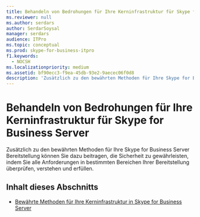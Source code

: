 ```yaml
---
title: Behandeln von Bedrohungen für Ihre Kerninfrastruktur für Skype for Business Server
ms.reviewer: null
ms.author: serdars
author: SerdarSoysal
manager: serdars
audience: ITPro
ms.topic: conceptual
ms.prod: skype-for-business-itpro
f1.keywords:
  - NOCSH
ms.localizationpriority: medium
ms.assetid: bf90ecc3-f9ea-45db-93e2-9aecec06f0d8
description: 'Zusätzlich zu den bewährten Methoden für Ihre Skype for Business Server Bereitstellung können Sie dazu beitragen, die Sicherheit zu gewährleisten, indem Sie alle Anforderungen in bestimmten Bereichen Ihrer Bereitstellung überprüfen, verstehen und erfüllen.'
---
```


# <a name="addressing-threats-to-your-core-infrastructure-for-skype-for-business-server"></a>Behandeln von Bedrohungen für Ihre Kerninfrastruktur für Skype for Business Server
 
Zusätzlich zu den bewährten Methoden für Ihre Skype for Business Server Bereitstellung können Sie dazu beitragen, die Sicherheit zu gewährleisten, indem Sie alle Anforderungen in bestimmten Bereichen Ihrer Bereitstellung überprüfen, verstehen und erfüllen.
  
## <a name="in-this-section"></a>Inhalt dieses Abschnitts

- [Bewährte Methoden für Ihre Kerninfrastruktur in Skype for Business Server](best-practices.md)
    

